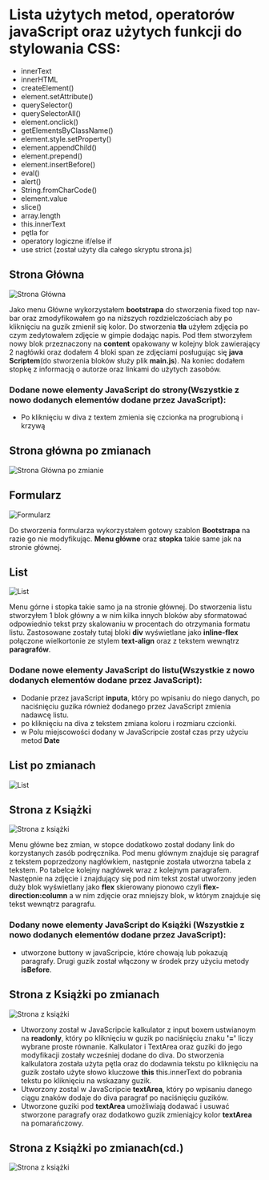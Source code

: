 # Lista użytych metod, operatorów javaScript oraz użytych funkcji do stylowania CSS:

- innerText
- innerHTML
- createElement()
- element.setAttribute()
- querySelector()
- querySelectorAll()
- element.onclick()
- getElementsByClassName()
- element.style.setProperty()
- element.appendChild()
- element.prepend()
- element.insertBefore()
- eval()
- alert()
- String.fromCharCode()
- element.value
- slice()
- array.length
- this.innerText
- pętla for
- operatory logiczne if/else if
- use strict (został użyty dla całego skryptu strona.js)

## Strona Główna
![Strona Główna](https://github.com/Reszke97/projektowanie-serwisow-www-Reszke-185ic/blob/main/lab1/ZrzutyStrony/home.PNG)

Jako menu Główne wykorzystałem **bootstrapa** do stworzenia fixed top nav-bar oraz zmodyfikowałem go na niższych rozdzielczościach aby po kliknięciu na guzik zmienił się kolor. 
Do stworzenia **tła** użyłem zdjęcia po czym zedytowałem zdjęcie w gimpie dodając napis.
Pod tłem stworzyłem nowy blok przeznaczony na **content** opakowany w kolejny blok zawierający 2 nagłówki oraz dodałem 4 bloki span ze zdjęciami posługując się **java Scriptem**(do stworzenia bloków służy plik **main.js**).
Na koniec dodałem stopkę z informacją o autorze oraz linkami do użytych zasobów.

### Dodane nowe elementy JavaScript do strony(**Wszystkie z nowo dodanych elementów dodane przez JavaScript**):

- Po kliknięciu w diva z textem zmienia się czcionka na progrubioną i krzywą
## Strona główna po zmianach
![Strona Główna po zmianie](https://github.com/Reszke97/projektowanie-serwisow-www-Reszke-185ic/blob/main/lab2/ZrzutyStrony/indexZ.PNG)

## Formularz
![Formularz](https://github.com/Reszke97/projektowanie-serwisow-www-Reszke-185ic/blob/main/lab1/ZrzutyStrony/formularz.PNG)

Do stworzenia formularza wykorzystałem gotowy szablon **Bootstrapa** na razie go nie modyfikując. **Menu główne** oraz **stopka** takie same jak na stronie głównej.

## List
![List](https://github.com/Reszke97/projektowanie-serwisow-www-Reszke-185ic/blob/main/lab1/ZrzutyStrony/list.PNG)

Menu górne i stopka takie samo ja na stronie głównej. Do stworzenia listu stworzyłem 1 blok główny a w nim kilka innych bloków aby sformatować odpowiednio tekst przy skalowaniu w procentach do otrzymania formatu listu. Zastosowane zostały tutaj bloki **div** wyświetlane jako **inline-flex** połączone wielkortonie ze stylem **text-align** oraz z tekstem wewnątrz **paragrafów**.

### Dodane nowe elementy JavaScript do listu(**Wszystkie z nowo dodanych elementów dodane przez JavaScript**):
- Dodanie przez javaScript **inputa**, który po wpisaniu do niego danych, po naciśnięciu guzika również dodanego przez JavaScript zmienia nadawcę listu.
- po kliknięciu na diva z tekstem zmiana koloru i rozmiaru czcionki.
- w Polu miejscowości dodany w JavaScripcie został czas przy użyciu metod **Date**
## List po zmianach
![List](https://github.com/Reszke97/projektowanie-serwisow-www-Reszke-185ic/blob/main/lab2/ZrzutyStrony/listZ.PNG)

## Strona z Książki
![Strona z książki](https://github.com/Reszke97/projektowanie-serwisow-www-Reszke-185ic/blob/main/lab1/ZrzutyStrony/Strona%20z%20ksiazki.PNG)

Menu główne bez zmian, w stopce dodatkowo został dodany link do korzystanych zasób podręcznika. Pod menu głównym znajduje się paragraf z tekstem poprzedzony nagłówkiem, następnie została utworzna tabela z tekstem. Po tabelce kolejny nagłówek wraz z kolejnym paragrafem. Następnie na zdjęcie i znajdujący się pod nim tekst został utworzony jeden duży blok wyświetlany jako **flex** skierowany pionowo czyli **flex-direction:column** a w nim zdjęcie oraz mniejszy blok, w którym znajduje się tekst wewnątrz paragrafu.

### Dodany nowe elementy JavaScript do Książki (**Wszystkie z nowo dodanych elementów dodane przez JavaScript**):

- utworzone buttony w javaScripcie, które chowają lub pokazują paragrafy. Drugi guzik został włączony w środek przy użyciu metody **isBefore**.
## Strona z Książki po zmianach
![Strona z książki](https://github.com/Reszke97/projektowanie-serwisow-www-Reszke-185ic/blob/main/lab2/ZrzutyStrony/stronaZ1.PNG)

- Utworzony został w JavaScripcie kalkulator z input boxem ustwianoym na **readonly**, który po kliknięciu w guzik po naciśnięciu znaku **'='** liczy wybrane proste równanie. Kalkulator i TextArea oraz guziki do jego modyfikacji zostały wcześniej dodane do diva. Do stworzenia kalkulatora została użyta pętla oraz do dodawnia tekstu po kliknięciu na guzik zostało użyte słowo kluczowe **this** this.innerText do pobrania tekstu po kliknięciu na wskazany guzik.
- Utworzony zostal w JavaScripcie **textArea**, który po wpisaniu danego ciągu znaków dodaje do diva paragraf po naciśnięciu guzików.
- Utworzone guziki pod **textArea** umożliwiają dodawać i usuwać stworzone paragrafy oraz dodatkowo guzik zmieniąjcy kolor **textArea** na pomarańczowy.
## Strona z Książki po zmianach(cd.)
![Strona z książki](https://github.com/Reszke97/projektowanie-serwisow-www-Reszke-185ic/blob/main/lab2/ZrzutyStrony/listZ2.PNG)
